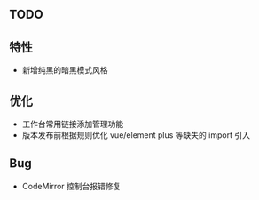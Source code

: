 ## TODO

## 特性

- 新增纯黑的暗黑模式风格

## 优化

- 工作台常用链接添加管理功能
- 版本发布前根据规则优化 vue/element plus 等缺失的 import 引入

## Bug

- CodeMirror 控制台报错修复
